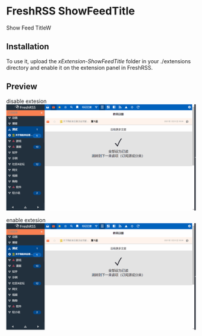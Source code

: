 # FreshRSS ShowFeedTitle

Show Feed TitleW

## Installation

To use it, upload the *xExtension-ShowFeedTitle* folder in your ./extensions directory and enable it on the extension panel in FreshRSS.

## Preview

disable extesion
![image](disable.gif)

enable extesion
![image](enable.gif)